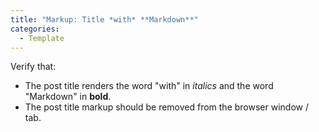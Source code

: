 ```yaml
---
title: "Markup: Title *with* **Markdown**"
categories:
  - Template
---
```


Verify that:

* The post title renders the word "with" in *italics* and the word "Markdown" in **bold**.
* The post title markup should be removed from the browser window / tab.
